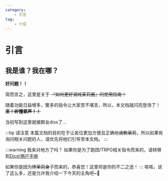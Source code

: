 ```yaml
---
category:
    - 引言
tag:
    - 介绍
---
```

# 引言

## 我是谁？我在哪？

**好问题！！**

简而言之，这里是关于 ~~『如何更好调戏茉莉酱』的使用指南！~~

随着功能日益增多，繁多的指令让大家苦不堪言，所以，本文档就闪亮登场了！~~**来！听懂掌声！！**~~

<span id="test" title="看什么看！不准再看了！">当初写到这里就被群友diss了...</span>

:::tip 请注意
本篇文档的目的在于让各位更加方便且正确地~~调教茉莉~~，所以如果有询问相关问题的人，请优先将他们引导至本文档。
:::

:::warning 我来对地方了吗？
如果你是为了跑团/TRPG相关指令而来的，请转移到[Dice!用户手册](https://v2docs.kokona.tech/zh/latest/User_Manual.html)

如果你是因为~~馋茉莉身子~~而来的，恭喜您！这里将是你的不二之选！
:::
咳咳，说了这么多，还是允许我介绍一下今天的主角吧~:tada:

